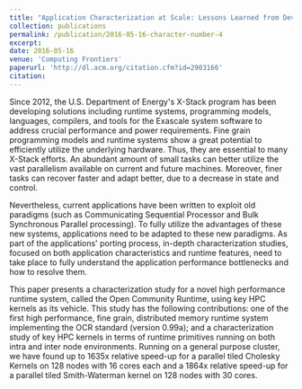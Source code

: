```yaml
---
title: "Application Characterization at Scale: Lessons Learned from Developing a Distributed Open Community Runtime System for High Performance Computing"
collection: publications
permalink: /publication/2016-05-16-character-number-4
excerpt:
date: 2016-05-16
venue: 'Computing Frontiers'
paperurl: 'http://dl.acm.org/citation.cfm?id=2903166'
citation:
---
```

Since 2012, the U.S. Department of Energy's X-Stack program has been developing solutions including runtime systems, programming models, languages, compilers, and tools for the Exascale system software to address crucial performance and power requirements. Fine grain programming models and runtime systems show a great potential to efficiently utilize the underlying hardware. Thus, they are essential to many X-Stack efforts. An abundant amount of small tasks can better utilize the vast parallelism available on current and future machines. Moreover, finer tasks can recover faster and adapt better, due to a decrease in state and control.

Nevertheless, current applications have been written to exploit old paradigms (such as Communicating Sequential Processor and Bulk Synchronous Parallel processing). To fully utilize the advantages of these new systems, applications need to be adapted to these new paradigms. As part of the applications' porting process, in-depth characterization studies, focused on both application characteristics and runtime features, need to take place to fully understand the application performance bottlenecks and how to resolve them.

This paper presents a characterization study for a novel high performance runtime system, called the Open Community Runtime, using key HPC kernels as its vehicle. This study has the following contributions: one of the first high performance, fine grain, distributed memory runtime system implementing the OCR standard (version 0.99a); and a characterization study of key HPC kernels in terms of runtime primitives running on both intra and inter node environments. Running on a general purpose cluster, we have found up to 1635x relative speed-up for a parallel tiled Cholesky Kernels on 128 nodes with 16 cores each and a 1864x relative speed-up for a parallel tiled Smith-Waterman kernel on 128 nodes with 30 cores.
